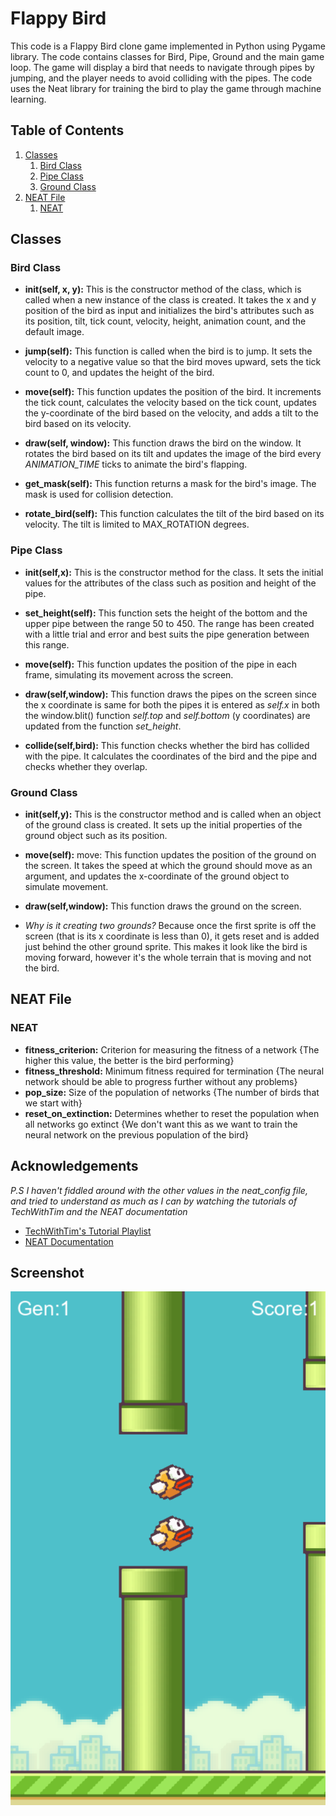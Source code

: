  

# **Flappy Bird**

  

This code is a Flappy Bird clone game implemented in Python using Pygame library. The code contains classes for Bird, Pipe, Ground and the main game loop. The game will display a bird that needs to navigate through pipes by jumping, and the player needs to avoid colliding with the pipes. The code uses the Neat library for training the bird to play the game through machine learning.

  

## Table of Contents

1. [Classes](#classes) 
    1. [Bird Class](#birdclass)
    2. [Pipe Class](#pipeclass) 
    3. [Ground Class](#groundclass)
2. [NEAT File](#neatfile)
    1. [NEAT](#neat) 

  

## Classes <a name="classes"></a>
### Bird Class <a name="birdclass"></a>

- **init(self, x, y):** This is the constructor method of the class, which is called when a new instance of the class is created. It takes the x and y position of the bird as input and initializes the bird's attributes such as its position, tilt, tick count, velocity, height, animation count, and the default image.

- **jump(self):** This function is called when the bird is to jump. It sets the velocity to a negative value so that the bird moves upward, sets the tick count to 0, and updates the height of the bird.

- **move(self):** This function updates the position of the bird. It increments the tick count, calculates the velocity based on the tick count, updates the y-coordinate of the bird based on the velocity, and adds a tilt to the bird based on its velocity.

- **draw(self, window):** This function draws the bird on the window. It rotates the bird based on its tilt and updates the image of the bird every *ANIMATION_TIME* ticks to animate the bird's flapping.

- **get_mask(self):** This function returns a mask for the bird's image. The mask is used for collision detection.

- **rotate_bird(self):** This function calculates the tilt of the bird based on its velocity. The tilt is limited to MAX_ROTATION degrees.

  

### Pipe Class <a name="pipeclass"></a>

- **init(self,x):** This is the constructor method for the class. It sets the initial values for the attributes of the class such as position and height of the pipe.

- **set_height(self):** This function sets the height of the bottom and the upper pipe between the range 50 to 450. The range has been created with a little trial and error and best suits the pipe generation between this range.

- **move(self):** This function updates the position of the pipe in each frame, simulating its movement across the screen.

- **draw(self,window):** This function draws the pipes on the screen since the x coordinate is same for both the pipes it is entered as *self.x* in both the window.blit() function *self.top* and *self.bottom* (y coordinates) are updated from the function *set_height*.

- **collide(self,bird):** This function checks whether the bird has collided with the pipe. It calculates the coordinates of the bird and the pipe and checks whether they overlap.

  

### Ground Class <a name="groundclass"></a>

- **init(self,y):** This is the constructor method and is called when an object of the ground class is created. It sets up the initial properties of the ground object such as its position.

- **move(self):** move: This function updates the position of the ground on the screen. It takes the speed at which the ground should move as an argument, and updates the x-coordinate of the ground object to simulate movement.

- **draw(self,window):** This function draws the ground on the screen.

- *Why is it creating two grounds?* Because once the first sprite is off the screen (that is its x coordinate is less than 0), it gets reset and is added just behind the other ground sprite. This makes it look like the bird is moving forward, however it's the whole terrain that is moving and not the bird.



## NEAT File <a name="neatclass"></a> 
### NEAT <a name="neat"></a>

- **fitness_criterion:** Criterion for measuring the fitness of a network {The higher this value, the better is the bird performing}
- **fitness_threshold:** Minimum fitness required for termination {The neural network should be able to progress further without any problems}
- **pop_size:** Size of the population of networks {The number of birds that we start with}
- **reset_on_extinction:** Determines whether to reset the population when all networks go extinct {We don't want this as we want to train the neural network on the previous population of the bird}

## Acknowledgements

*P.S I haven't fiddled around with the other values in the neat_config file, and tried to understand as much as I can by watching the tutorials of TechWithTim and the NEAT documentation*

 - [TechWithTim's Tutorial Playlist](https://www.youtube.com/playlist?list=PLzMcBGfZo4-lwGZWXz5Qgta_YNX3_vLS2s)
 - [NEAT Documentation](https://neat-python.readthedocs.io/en/latest/config_file.html)
 
 
## Screenshot

![App Screenshot](/Assets/Picture1.png)




 
